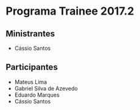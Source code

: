 # Programa Trainee 2017.2

## Ministrantes
- Cássio Santos

## Participantes

- Mateus Lima
- Gabriel Silva de Azevedo
- Eduardo Marques
- Cássio Santos

